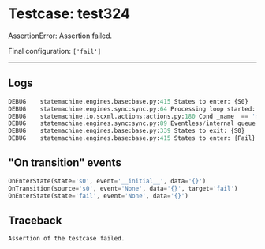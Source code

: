 # Testcase: test324

AssertionError: Assertion failed.

Final configuration: `['fail']`

---

## Logs
```py
DEBUG    statemachine.engines.base:base.py:415 States to enter: {S0}
DEBUG    statemachine.engines.sync:sync.py:64 Processing loop started: s0
DEBUG    statemachine.io.scxml.actions:actions.py:180 Cond _name  == 'machineName' -> False
DEBUG    statemachine.engines.sync:sync.py:89 Eventless/internal queue: {transition  from S0 to Fail}
DEBUG    statemachine.engines.base:base.py:339 States to exit: {S0}
DEBUG    statemachine.engines.base:base.py:415 States to enter: {Fail}

```

## "On transition" events
```py
OnEnterState(state='s0', event='__initial__', data='{}')
OnTransition(source='s0', event='None', data='{}', target='fail')
OnEnterState(state='fail', event='None', data='{}')
```

## Traceback
```py
Assertion of the testcase failed.
```
